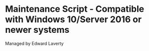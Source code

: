# Maintenance Script - Compatible with Windows 10/Server 2016 or newer systems

Managed by Edward Laverty
